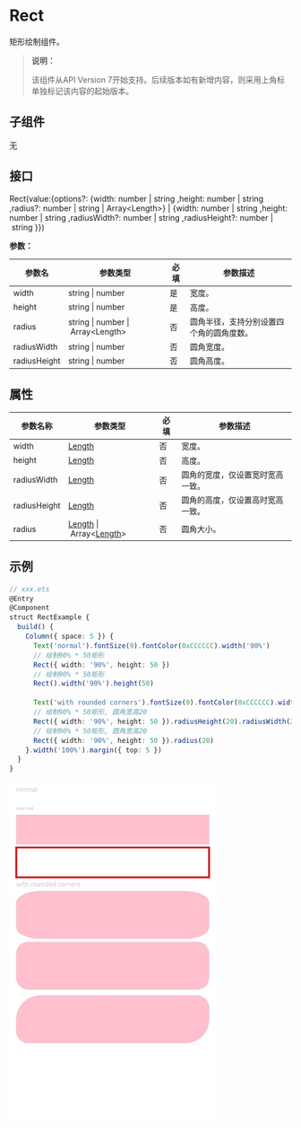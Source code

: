# Rect

矩形绘制组件。

>  **说明：**
>
>  该组件从API Version 7开始支持。后续版本如有新增内容，则采用上角标单独标记该内容的起始版本。


## 子组件

无


## 接口

Rect(value:{options?: {width:  number&nbsp;|&nbsp;string ,height:  number&nbsp;|&nbsp;string ,radius?:  number&nbsp;|&nbsp;string | Array&lt;Length&gt;} | {width:  number&nbsp;|&nbsp;string ,height:  number&nbsp;|&nbsp;string ,radiusWidth?:  number&nbsp;|&nbsp;string ,radiusHeight?:  number&nbsp;|&nbsp;string }})

**参数：**

| 参数名 | 参数类型 | 必填 | 参数描述 |
| -------- | -------- | -------- | -------- |
| width | string&nbsp;\|&nbsp;number | 是 | 宽度。 |
| height | string&nbsp;\|&nbsp;number | 是 | 高度。 |
| radius | string&nbsp;\|&nbsp;number&nbsp;\|&nbsp;Array&lt;Length&gt; | 否 | 圆角半径，支持分别设置四个角的圆角度数。 |
| radiusWidth | string&nbsp;\|&nbsp;number | 否 | 圆角宽度。 |
| radiusHeight | string&nbsp;\|&nbsp;number | 否 | 圆角高度。 |


## 属性

| 参数名称 | 参数类型 | 必填 | 参数描述 |
| -------- | -------- | -------- | -------- |
| width | [Length](../../ui/ts-types.md#length) | 否 | 宽度。 |
| height | [Length](../../ui/ts-types.md#length) | 否 | 高度。 |
| radiusWidth | [Length](../../ui/ts-types.md#length) | 否 | 圆角的宽度，仅设置宽时宽高一致。 |
| radiusHeight | [Length](../../ui/ts-types.md#length) | 否 | 圆角的高度，仅设置高时宽高一致。 |
| radius | [Length](../../ui/ts-types.md#length)&nbsp;\|&nbsp;Array&lt;[Length](../../ui/ts-types.md#length)&gt; | 否 | 圆角大小。 |


## 示例

```ts
// xxx.ets
@Entry
@Component
struct RectExample {
  build() {
    Column({ space: 5 }) {
      Text('normal').fontSize(9).fontColor(0xCCCCCC).width('90%')
      // 绘制90% * 50矩形
      Rect({ width: '90%', height: 50 })
      // 绘制90% * 50矩形
      Rect().width('90%').height(50)

      Text('with rounded corners').fontSize(9).fontColor(0xCCCCCC).width('90%')
      // 绘制90% * 50矩形, 圆角宽高20
      Rect({ width: '90%', height: 50 }).radiusHeight(20).radiusWidth(20)
      // 绘制90% * 50矩形, 圆角宽高20
      Rect({ width: '90%', height: 50 }).radius(20)
    }.width('100%').margin({ top: 5 })
  }
}
```

![zh-cn_image_0000001174264386](figures/zh-cn_image_0000001174264386.png)
